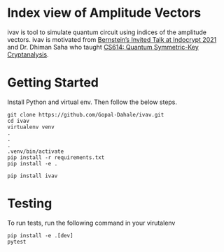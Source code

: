 # Index view of Amplitude Vectors

ivav is tool to simulate quantum circuit using indices of the amplitude vectors. ivav is motivated from [Bernstein’s Invited Talk at Indocrypt 2021](https://cr.yp.to/talks.html) and Dr. Dhiman Saha who taught [CS614: Quantum Symmetric-Key Cryptanalysis](https://www.iitbhilai.ac.in/index.php?pid=dhiman).

# Getting Started

Install Python and virtual env. Then follow the below steps.

```
git clone https://github.com/Gopal-Dahale/ivav.git
cd ivav
virtualenv venv
.
.
.
.venv/bin/activate
pip install -r requirements.txt
pip install -e .
```

```
pip install ivav
```

# Testing

To run tests, run the following command in your virutalenv

```
pip install -e .[dev]
pytest
```
